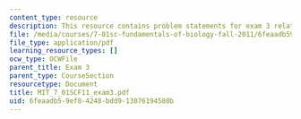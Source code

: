 ```yaml
---
content_type: resource
description: This resource contains problem statements for exam 3 related to genetics.
file: /media/courses/7-01sc-fundamentals-of-biology-fall-2011/6feaadb59ef84248bdd913076194580b_MIT_7_01SCF11_exam3.pdf
file_type: application/pdf
learning_resource_types: []
ocw_type: OCWFile
parent_title: Exam 3
parent_type: CourseSection
resourcetype: Document
title: MIT_7_01SCF11_exam3.pdf
uid: 6feaadb5-9ef8-4248-bdd9-13076194580b
---
```

